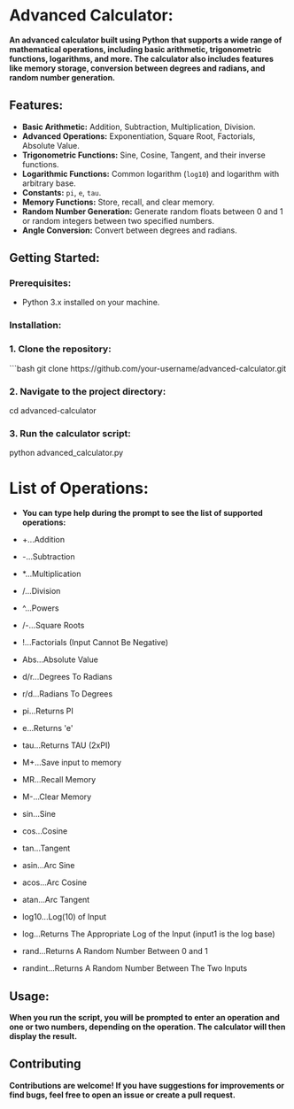 # Advanced Calculator:

**An advanced calculator built using Python that supports a wide range of mathematical operations, including basic arithmetic, trigonometric functions, logarithms, and more. The calculator also includes features like memory storage, conversion between degrees and radians, and random number generation.**

## Features:

- **Basic Arithmetic:** Addition, Subtraction, Multiplication, Division.
- **Advanced Operations:** Exponentiation, Square Root, Factorials, Absolute Value.
- **Trigonometric Functions:** Sine, Cosine, Tangent, and their inverse functions.
- **Logarithmic Functions:** Common logarithm (`log10`) and logarithm with arbitrary base.
- **Constants:** `pi`, `e`, `tau`.
- **Memory Functions:** Store, recall, and clear memory.
- **Random Number Generation:** Generate random floats between 0 and 1 or random integers between two specified numbers.
- **Angle Conversion:** Convert between degrees and radians.
  
## Getting Started:

### Prerequisites:

- Python 3.x installed on your machine.

### Installation:

<h3>1. Clone the repository:</h3>
    ```bash
   git clone https://github.com/your-username/advanced-calculator.git
<h3>2. Navigate to the project directory:</h3>
cd advanced-calculator

<h3>3. Run the calculator script:</h3>
python advanced_calculator.py

# List of Operations:
- **You can type help during the prompt to see the list of supported operations:**

- +...Addition
- -...Subtraction
- *...Multiplication
- /...Division
- ^...Powers
- /-...Square Roots
- !...Factorials (Input Cannot Be Negative)
- Abs...Absolute Value
- d/r...Degrees To Radians
- r/d...Radians To Degrees
- pi...Returns PI
- e...Returns 'e'
- tau...Returns TAU (2xPI)
- M+...Save input to memory
- MR...Recall Memory
- M-...Clear Memory
- sin...Sine
- cos...Cosine
- tan...Tangent
- asin...Arc Sine
- acos...Arc Cosine
- atan...Arc Tangent
- log10...Log(10) of Input
- log...Returns The Appropriate Log of the Input (input1 is the log base)
- rand...Returns A Random Number Between 0 and 1
- randint...Returns A Random Number Between The Two Inputs

## Usage:
**When you run the script, you will be prompted to enter an operation and one or two numbers, depending on the operation. The calculator will then display the result.**

## Contributing
**Contributions are welcome! If you have suggestions for improvements or find bugs, feel free to open an issue or create a pull request.**